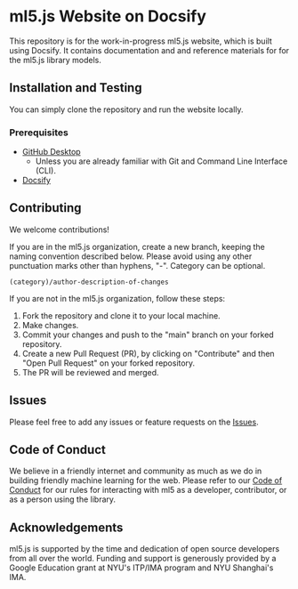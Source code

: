 # ml5.js Website on Docsify

This repository is for the work-in-progress ml5.js website, which is built using Docsify. It contains documentation and and reference materials for for the ml5.js library models.

## Installation and Testing

You can simply clone the repository and run the website locally.

### Prerequisites

- [GitHub Desktop](https://desktop.github.com/)
  - Unless you are already familiar with Git and Command Line Interface (CLI).
- [Docsify](https://docsify.js.org/#/quickstart)

## Contributing

We welcome contributions!

If you are in the ml5.js organization, create a new branch, keeping the naming convention described below. Please avoid using any other punctuation marks other than hyphens, "-". Category can be optional.

```
(category)/author-description-of-changes
```

If you are not in the ml5.js organization, follow these steps:

1. Fork the repository and clone it to your local machine.
2. Make changes.
3. Commit your changes and push to the "main" branch on your forked repository.
4. Create a new Pull Request (PR), by clicking on "Contribute" and then "Open Pull Request" on your forked repository.
5. The PR will be reviewed and merged.

## Issues

Please feel free to add any issues or feature requests on the [Issues](https://github.com/ml5js/ml5-website-v02-docsify/issues).

## Code of Conduct

We believe in a friendly internet and community as much as we do in building friendly machine learning for the web. Please refer to our [Code of Conduct](https://github.com/ml5js/Code-of-Conduct/) for our rules for interacting with ml5 as a developer, contributor, or as a person using the library.

## Acknowledgements

ml5.js is supported by the time and dedication of open source developers from all over the world. Funding and support is generously provided by a Google Education grant at NYU's ITP/IMA program and NYU Shanghai's IMA.

